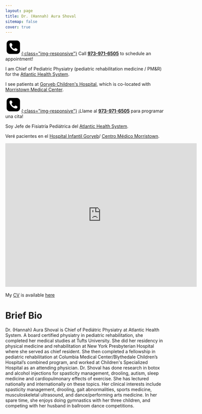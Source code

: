 ```yaml
---
layout: page
title: Dr. (Hannah) Aura Shoval
sitemap: false
cover: true
---
```


<div class="container" markdown="1">
<div class="row" markdown="1">

  <div class="col" markdown="1">

[![phone](/assets/img/phone-icon.png){:class="img-responsive"}](tel:9739716505) Call **[973-971-6505](tel:9739716505)** to schedule an appointment!

I am Chief of Pediatric Physiatry (pediatric rehabilitation medicine /
PM&R) for the [Atlantic Health
System](https://www.atlantichealth.org/).

I see patients at [Goryeb Children's Hospital](https://www.atlantichealth.org/locations/hospitals/goryeb-childrens-hospital.html), which is co-located with 
[Morristown Medical Center](https://www.google.com/maps/dir//morristown+medical+center/data=!4m6!4m5!1m1!4e2!1m2!1m1!1s0x89c3a69b3e3b5bdf:0x5edce84ac07d4a42?sa=X&ved=2ahUKEwiPyuG0g7X1AhVSjokEHcVeDZcQ9Rd6BAgzEAU).

</div>
  <div class="col" markdown="1">
  
[![phone](/assets/img/phone-icon.png){:class="img-responsive"}](tel:9739716505) ¡Llame al **[973-971-6505](tel:9739716505)** para programar una cita!

Soy Jefe de Fisiatría Pediátrica del [Atlantic Health System](https://www.atlantichealth.org/).

Veré pacientes en el [Hospital Infantil Goryeb](https://www.atlantichealth.org/locations/hospitals/goryeb-childrens-hospital.html)/ [Centro Médico Morristown](https://www.google.com/maps/dir//morristown+medical+center/data=!4m6!4m5!1m1!4e2!1m2!1m1!1s0x89c3a69b3e3b5bdf:0x5edce84ac07d4a42?sa=X&ved=2ahUKEwiPyuG0g7X1AhVSjokEHcVeDZcQ9Rd6BAgzEAU).


</div>
</div>
</div>

<iframe src="https://www.google.com/maps/embed?pb=!1m18!1m12!1m3!1d3020.8321397408095!2d-74.47005204920306!3d40.7877043408164!2m3!1f0!2f0!3f0!3m2!1i1024!2i768!4f13.1!3m3!1m2!1s0x89c3a69c7ae7aa01%3A0x8d8a3f1d105cd1bf!2s55%20Madison%20Ave%2C%20Morristown%2C%20NJ%2007960!5e0!3m2!1sen!2sus!4v1646257554372!5m2!1sen!2sus" width="600" height="450" style="border:0;" allowfullscreen="" loading="lazy"></iframe>

My [CV](/assets/cv.pdf) is available [here](/assets/cv.pdf)


# Brief Bio

Dr. (Hannah) Aura Shoval is Chief of Pediátric Physiatry at Atlantic Health System. A board certified physiatry in pediatric rehabilitation, she completed her medical studies at Tufts University. She did her residency in physical medicine and rehabilitation at New York Presbyterian Hospital where she served as chief resident. She then completed a fellowship in pediatric rehabilitation at Columbia Medical Center/Blythedale Children’s Hospital’s combined program, and worked at Children's Specialized Hospital as an attending physician.  Dr. Shoval has done research in botox and alcohol injections for spasticity management, drooling, autism,  sleep medicine and cardiopulmonary effects of exercise. She has lectured nationally and internationally on these topics.  Her clinical interests include spasticity management, drooling, gait abnormalities, sports medicine, musculoskeletal ultrasound, and dance/performing arts medicine. In her spare time, she enjoys doing gymnastics with her three children, and competing with her husband in ballroom dance competitions.
